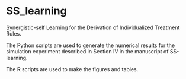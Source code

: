# SS_learning
Synergistic-self Learning for the Derivation of Individualized Treatment Rules.

The Python scripts are used to generate the numerical results for the simulation experiment described in Section IV in the manuscript of SS-learning.

The R scripts are used to make the figures and tables. 
